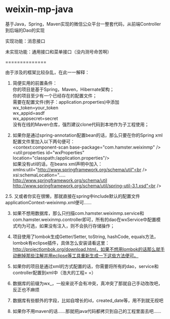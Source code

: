 weixin-mp-java
==============

基于Java，Spring，Maven实现的微信公众平台一整套代码，从前端Controller到后端的Dao的实现<br />

实现功能：消息接口<br />

未实现功能：通用接口和菜单接口（没内测号命苦啊）<br />

==============

由于涉及的框架比较杂乱，在此一一解释：<br />

1. 简便实用的前置条件：<br />
   你的项目是基于Spring，Maven，Hibernate架构；<br />
   你的项目至少有一个已经存在的配置文件；<br />
   需要在配置文件(例子：application.properties)中添加<br />
     wx_token=your_token<br />
     wx_appid=asdf<br />
     wx_appsecret=secret<br />
   没有在线的Maven仓库，强烈建议clone代码到本地作为子工程使用；<br />

2. 如果你是通过spring-annotation配置bean的话，那么只要在你的Spring xml配置文件里加入以下两句便可：<br />
   	&lt;context:component-scan base-package="com.hamster.weixinmp" /&gt;<br />
	&lt;util:properties id="wxProperties" location="classpath:/application.properties"/&gt;<br />
   如果没有util的话，在beans xml声明中加入：<br />
      xmlns:util="http://www.springframework.org/schema/util"<br />
      xsi:schemaLocation="…..<br />
		http://www.springframework.org/schema/util http://www.springframework.org/schema/util/spring-util-3.1.xsd"<br />

2.5. 又或者你实在很懒，那就直接在spring中include默认的配置文件applicationContext-weixinmp.xml便可……<br />

3. 如果不想用数据库，那么只扫描com.hamster.weixinmp.service和com.hamster.weixinmp.controller即可，所有的dao在wxService中配置模式均为可选，如果没有注入，则不会执行存储操作；<br />

4. 项目使用了lombok生成Getter/Setter, toString, hashCode, equals方法，lombok有eclipse插件，具体怎么安装请看这里：http://projectlombok.org/download.html，如果不想用lombok的话那么就手动删掉那些注解并用eclipse等工具重新生成一下这些方法便可。<br />

5. 如果你的项目是通过xml的方式配置的话，你需要将所有的dao，service和controller配置到xml中（浩大的工程= =）<br />

6. 数据库的前缀为wx_，一般来说不会有冲突，真冲突了那就自己手动改改吧，反正也不麻烦<br />

7. 数据库有些额外的字段，比如自增长的id，created_date等，用不到就无视吧<br />

8. 如果你不用maven的话……那就把java代码都拷贝到自己的工程里面去吧……<br />